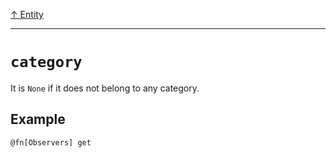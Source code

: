 [&#8593; Entity](xmd--entity.md)
***

# `category`

It is `None` if it does not belong to any category.

## Example

`@fn[Observers] get`

